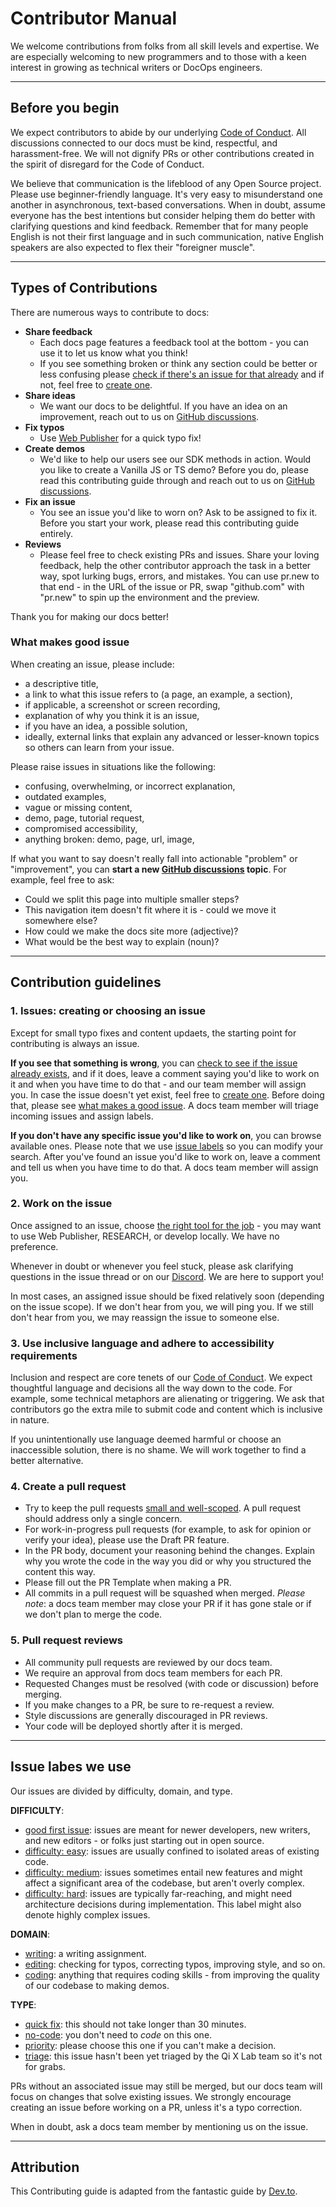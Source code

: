 
# Contributor Manual

We welcome contributions from folks from all skill levels and expertise. We are especially welcoming to new programmers and to those with a keen interest in growing as technical writers or DocOps engineers.

---

## Before you begin

We expect contributors to abide by our underlying [Code of Conduct](CODE_OF_CONDUCT.md). All discussions connected to our docs must be kind, respectful, and harassment-free. We will not dignify PRs or other contributions created in the spirit of disregard for the Code of Conduct.

We believe that communication is the lifeblood of any Open Source project. Please use beginner-friendly language. It's very easy to misunderstand one another in asynchronous, text-based conversations. When in doubt, assume everyone has the best intentions but consider helping them do better with clarifying questions and kind feedback. Remember that for many people English is not their first language and in such communication, native English speakers are also expected to flex their "foreigner muscle".

---

## Types of Contributions

There are numerous ways to contribute to docs:

- **Share feedback**
  - Each docs page features a feedback tool at the bottom - you can use it to let us know what you think!
  - If you see something broken or think any section could be better or less confusing please [check if there's an issue for that already](https://github.com:Qi-X-Lab/docs-home/issues) and if not, feel free to [create one](https://github.com:Qi-X-Lab/docs-home/issues/new).
- **Share ideas**
  - We want our docs to be delightful. If you have an idea on an improvement, reach out to us on [GitHub discussions](https://github.com:Qi-X-Lab/docs-home/discussions).
- **Fix typos**
  - Use [Web Publisher](#content-updates-with-web-publisher) for a quick typo fix!
- **Create demos**
  - We'd like to help our users see our SDK methods in action. Would you like to create a Vanilla JS or TS demo? Before you do, please read this contributing guide through and reach out to us on [GitHub discussions](https://github.com:Qi-X-Lab/docs-home/discussions).
- **Fix an issue**
  - You see an issue you'd like to worn on? Ask to be assigned to fix it. Before you start your work, please read this contributing guide entirely.
- **Reviews**
  - Please feel free to check existing PRs and issues. Share your loving feedback, help the other contributor approach the task in a better way, spot lurking bugs, errors, and mistakes. You can use pr.new to that end - in the URL of the issue or PR, swap "github.com" with "pr.new" to spin up the environment and the preview.

Thank you for making our docs better!

### What makes good issue

When creating an issue, please include:

- a descriptive title,
- a link to what this issue refers to (a page, an example, a section),
- if applicable, a screenshot or screen recording,
- explanation of why you think it is an issue,
- if you have an idea, a possible solution,
- ideally, external links that explain any advanced or lesser-known topics so others can learn from your issue.

Please raise issues in situations like the following:

- confusing, overwhelming, or incorrect explanation,
- outdated examples,
- vague or missing content,
- demo, page, tutorial request,
- compromised accessibility,
- anything broken: demo, page, url, image,

If what you want to say doesn't really fall into actionable "problem" or "improvement", you can **start a new [GitHub discussions](https://github.com:Qi-X-Lab/docs-home/discussions) topic**. For example, feel free to ask:

- Could we split this page into multiple smaller steps?
- This navigation item doesn't fit where it is - could we move it somewhere else?
- How could we make the docs site more (adjective)?
- What would be the best way to explain (noun)?

---

## Contribution guidelines

### 1. **Issues: creating or choosing an issue**

Except for small typo fixes and content updaets, the starting point for contributing is always an issue.

**If you see that something is wrong**, you can [check to see if the issue already exists](https://github.com:Qi-X-Lab/docs-home/issues), and if it does, leave a comment saying you'd like to work on it and when you have time to do that - and our team member will assign you. In case the issue doesn't yet exist, feel free to [create one](https://github.com:Qi-X-Lab/docs-home/issues/new). Before doing that, please see [what makes a good issue](#what-makes-a-good-issue). A docs team member will triage incoming issues and assign labels.

**If you don't have any specific issue you'd like to work on**, you can browse available ones. Please note that we use [issue labels](#issue-labels-we-use) so you can modify your search. After you've found an issue you'd like to work on, leave a comment and tell us when you have time to do that. A docs team member will assign you.

### 2. **Work on the issue**

Once assigned to an issue, choose [the right tool for the job](README.md#development) - you may want to use Web Publisher, RESEARCH, or develop locally. We have no preference.

Whenever in doubt or whenever you feel stuck, please ask clarifying questions in the issue thread or on our [Discord](https://discord.gg/EQ7uJQxC). We are here to support you!

In most cases, an assigned issue should be fixed relatively soon (depending on the issue scope). If we don't hear from you, we will ping you. If we still don't hear from you, we may reassign the issue to someone else.

### 3. **Use inclusive language and adhere to accessibility requirements**

Inclusion and respect are core tenets of our [Code of Conduct](https://github.com:Qi-X-Lab/docs-home/CODE_OF_CONDUCT.md). We expect thoughtful language and decisions all the way down to the code. For example, some technical metaphors are alienating or triggering. We ask that contributors go the extra mile to submit code and content which is inclusive in nature.

If you unintentionally use language deemed harmful or choose an inaccessible solution, there is no shame. We will work together to find a better alternative.

### 4. **Create a pull request**

- Try to keep the pull requests [small and well-scoped](https://www.netlify.com/blog/2020/03/31/how-to-scope-down-prs/). A pull request should address only a single concern.
- For work-in-progress pull requests (for example, to ask for opinion or verify your idea), please use the Draft PR feature.
- In the PR body, document your reasoning behind the changes. Explain why you wrote the code in the way you did or why you structured the content this way.
- Please fill out the PR Template when making a PR.
- All commits in a pull request will be squashed when merged.
_Please note_: a docs team member may close your PR if it has gone stale or if we don't plan to merge the code.

### 5. **Pull request reviews**

- All community pull requests are reviewed by our docs team.
- We require an approval from docs team members for each PR.
- Requested Changes must be resolved (with code or discussion) before merging.
- If you make changes to a PR, be sure to re-request a review.
- Style discussions are generally discouraged in PR reviews.
- Your code will be deployed shortly after it is merged.

---

## Issue labes we use

Our issues are divided by difficulty, domain, and type.

**DIFFICULTY**:

- [good first issue](https://github.com:Qi-X-Lab/docs-home/labels/good%20first%20issue): issues are meant for newer developers, new writers, and new editors - or folks just starting out in open source.
- [difficulty: easy](https://github.com:Qi-X-Lab/docs-home/labels/Difficulty%3A%20easy): issues are usually confined to isolated areas of existing code.
- [difficulty: medium](https://github.com:Qi-X-Lab/docs-home/labels/difficulty%3A%20medium): issues sometimes entail new features and might affect a significant area of the codebase, but aren't overly complex.
- [difficulty: hard](https://github.com:Qi-X-Lab/docs-home/labels/difficulty%3A%20hard): issues are typically far-reaching, and might need architecture decisions during implementation. This label might also denote highly complex issues.

**DOMAIN**:

- [writing](https://github.com:Qi-X-Lab/docs-home/labels/writing): a writing assignment.
- [editing](https://github.com:Qi-X-Lab/docs-home/labels/editing): checking for typos, correcting typos, improving style, and so on.
- [coding](https://github.com:Qi-X-Lab/docs-home/labels/coding): anything that requires coding skills - from improving the quality of our codebase to making demos.

**TYPE**:

- [quick fix](https://github.com:Qi-X-Lab/docs-home/labels/quick-fix): this should not take longer than 30 minutes.
- [no-code](https://github.com:Qi-X-Lab/docs-home/labels/no-code): you don't need to _code_ on this one.
- [priority](https://github.com:Qi-X-Lab/docs-home/labels/priority): please choose this one if you can't make a decision.
- [triage](https://github.com:Qi-X-Lab/docs-home/labels/triage): this issue hasn't been yet triaged by the Qi X Lab team so it's not for grabs.

PRs without an associated issue may still be merged, but our docs team will focus on changes that solve existing issues. We strongly encourage creating an issue before working on a PR, unless it's a typo correction.

When in doubt, ask a docs team member by mentioning us on the issue.

---

## Attribution

This Contributing guide is adapted from the fantastic guide by [Dev.to](https://docs.forem.com/contributing/forem/).
